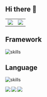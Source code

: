 ## Hi there 👋


<table>
  <tr>
    <td>
      <center>
        <img src="https://github-readme-stats.vercel.app/api?username=fkc-alt&show_icons=true&theme=solarized-light&count_private=true&hide_border=true">
      </center>
    </td>
    <td>
      <center>
        <img src="https://github-readme-stats.vercel.app/api/top-langs/?username=fkc-alt&hide=css,html&hide_border=true">   
      </center>
    </td>
  </tr>
</table>

## Framework

![skills](https://skillicons.dev/icons?i=react,vue,nestjs)

## Language

![skills](https://skillicons.dev/icons?i=js,nodejs,css,ts,html)

<a href="https://github.com/fkc-alt/http-typedi" style="margin-bottom:5px">
  <img align="left" src="https://github-readme-stats.vercel.app/api/pin/?username=fkc-alt&repo=http-typedi" />
</a>

<a href="https://github.com/fkc-alt/vue-vite-decorator-template" style="margin-bottom:5px">
  <img align="left" src="https://github-readme-stats.vercel.app/api/pin/?username=fkc-alt&repo=vue-vite-decorator-template" />
</a>

<a href="https://github.com/fkc-alt/ikun" style="margin-bottom:5px;margin-top: 5px">
  <img align="left" src="https://github-readme-stats.vercel.app/api/pin/?username=fkc-alt&repo=ikun" />
</a>
